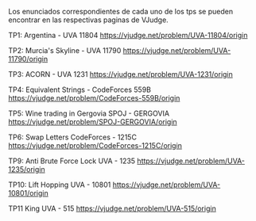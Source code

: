 Los enunciados correspondientes de cada uno de los tps se pueden encontrar en las respectivas paginas de VJudge.

TP1: Argentina - UVA 11804 https://vjudge.net/problem/UVA-11804/origin

TP2: Murcia's Skyline - UVA 11790 https://vjudge.net/problem/UVA-11790/origin

TP3: ACORN - UVA 1231 https://vjudge.net/problem/UVA-1231/origin

TP4: Equivalent Strings - CodeForces 559B https://vjudge.net/problem/CodeForces-559B/origin

TP5: Wine trading in Gergovia SPOJ - GERGOVIA https://vjudge.net/problem/SPOJ-GERGOVIA/origin

TP6: Swap Letters CodeForces - 1215C https://vjudge.net/problem/CodeForces-1215C/origin

TP9: Anti Brute Force Lock UVA - 1235 https://vjudge.net/problem/UVA-1235/origin

TP10: Lift Hopping UVA - 10801 https://vjudge.net/problem/UVA-10801/origin

TP11 King UVA - 515 https://vjudge.net/problem/UVA-515/origin
